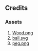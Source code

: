 

## Credits

### Assets
1. [Wood.png](https://sitebender.itch.io/wooden-crates-ladders-elements)
2. [ball.svg](https://opengameart.org/content/ball-set-svg)
3. [peg.png](https://openclipart.org/detail/63739/bola-de-vidro-glass-ball)
